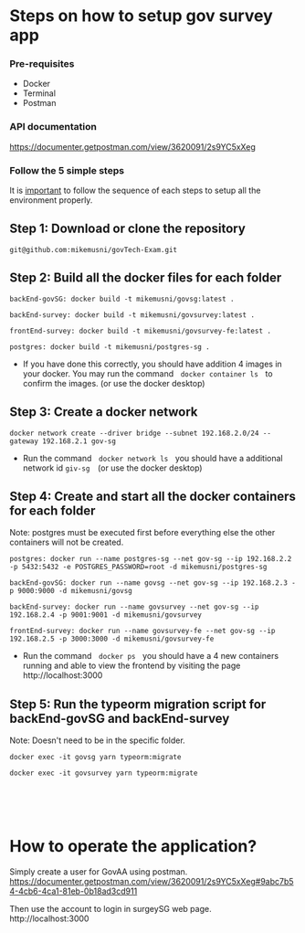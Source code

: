 # Steps on how to setup gov survey app

### Pre-requisites
* Docker
* Terminal
* Postman

### API documentation
https://documenter.getpostman.com/view/3620091/2s9YC5xXeg
<br>

### Follow the 5 simple steps
It is <u>important</u> to follow the sequence of each steps to setup all the environment properly.
<br>
## Step 1: Download or clone the repository
```
git@github.com:mikemusni/govTech-Exam.git
```
## Step 2: Build all the docker files for each folder
```
backEnd-govSG: docker build -t mikemusni/govsg:latest .
```
```
backEnd-survey: docker build -t mikemusni/govsurvey:latest .
```
```
frontEnd-survey: docker build -t mikemusni/govsurvey-fe:latest .
```
```
postgres: docker build -t mikemusni/postgres-sg .
```
* If you have done this correctly, you should have addition 4 images in your docker. You may run the command <kbd> `docker container ls` </kbd> to confirm the images. (or use the docker desktop)

## Step 3: Create a docker network
```
docker network create --driver bridge --subnet 192.168.2.0/24 --gateway 192.168.2.1 gov-sg
```
* Run the command <kbd> `docker network ls` </kbd> you should have a additional network id <kbd>`giv-sg`</kbd> (or use the docker desktop)

## Step 4: Create and start all the docker containers for each folder
Note: postgres must be executed first before everything else the other containers will not be created.
```
postgres: docker run --name postgres-sg --net gov-sg --ip 192.168.2.2 -p 5432:5432 -e POSTGRES_PASSWORD=root -d mikemusni/postgres-sg
```
```
backEnd-govSG: docker run --name govsg --net gov-sg --ip 192.168.2.3 -p 9000:9000 -d mikemusni/govsg
```
```
backEnd-survey: docker run --name govsurvey --net gov-sg --ip 192.168.2.4 -p 9001:9001 -d mikemusni/govsurvey
```
```
frontEnd-survey: docker run --name govsurvey-fe --net gov-sg --ip 192.168.2.5 -p 3000:3000 -d mikemusni/govsurvey-fe
```
* Run the command <kbd> `docker ps` </kbd> you should have a 4 new containers running and able to view the frontend by visiting the page http://localhost:3000
## Step 5: Run the typeorm migration script for backEnd-govSG and backEnd-survey
Note: Doesn't need to be in the specific folder.

```
docker exec -it govsg yarn typeorm:migrate
```
```
docker exec -it govsurvey yarn typeorm:migrate
```
<br><br><br>

# How to operate the application?
Simply create a user for GovAA using postman.\
https://documenter.getpostman.com/view/3620091/2s9YC5xXeg#9abc7b54-4cb6-4ca1-81eb-0b18ad3cd911

Then use the account to login in surgeySG web page.\
http://localhost:3000
